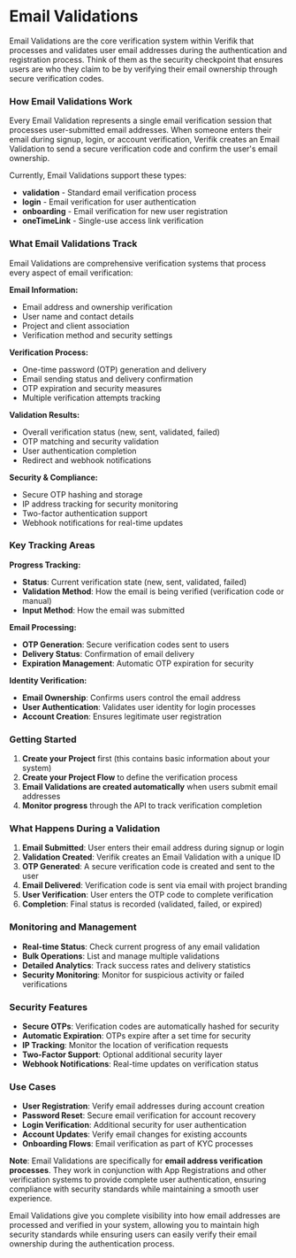 # Email Validations

Email Validations are the core verification system within Verifik that processes and validates user email addresses during the authentication and registration process. Think of them as the security checkpoint that ensures users are who they claim to be by verifying their email ownership through secure verification codes.

### **How Email Validations Work**

Every Email Validation represents a single email verification session that processes user-submitted email addresses. When someone enters their email during signup, login, or account verification, Verifik creates an Email Validation to send a secure verification code and confirm the user's email ownership.

Currently, Email Validations support these types:

* **validation** - Standard email verification process
* **login** - Email verification for user authentication
* **onboarding** - Email verification for new user registration
* **oneTimeLink** - Single-use access link verification

### **What Email Validations Track**

Email Validations are comprehensive verification systems that process every aspect of email verification:

**Email Information:**

* Email address and ownership verification
* User name and contact details
* Project and client association
* Verification method and security settings

**Verification Process:**

* One-time password (OTP) generation and delivery
* Email sending status and delivery confirmation
* OTP expiration and security measures
* Multiple verification attempts tracking

**Validation Results:**

* Overall verification status (new, sent, validated, failed)
* OTP matching and security validation
* User authentication completion
* Redirect and webhook notifications

**Security & Compliance:**

* Secure OTP hashing and storage
* IP address tracking for security monitoring
* Two-factor authentication support
* Webhook notifications for real-time updates

### **Key Tracking Areas**

**Progress Tracking:**

* **Status**: Current verification state (new, sent, validated, failed)
* **Validation Method**: How the email is being verified (verification code or manual)
* **Input Method**: How the email was submitted

**Email Processing:**

* **OTP Generation**: Secure verification codes sent to users
* **Delivery Status**: Confirmation of email delivery
* **Expiration Management**: Automatic OTP expiration for security

**Identity Verification:**

* **Email Ownership**: Confirms users control the email address
* **User Authentication**: Validates user identity for login processes
* **Account Creation**: Ensures legitimate user registration

### **Getting Started**

1. **Create your Project** first (this contains basic information about your system)
2. **Create your Project Flow** to define the verification process
3. **Email Validations are created automatically** when users submit email addresses
4. **Monitor progress** through the API to track verification completion

### **What Happens During a Validation**

1. **Email Submitted**: User enters their email address during signup or login
2. **Validation Created**: Verifik creates an Email Validation with a unique ID
3. **OTP Generated**: A secure verification code is created and sent to the user
4. **Email Delivered**: Verification code is sent via email with project branding
5. **User Verification**: User enters the OTP code to complete verification
6. **Completion**: Final status is recorded (validated, failed, or expired)

### **Monitoring and Management**

* **Real-time Status**: Check current progress of any email validation
* **Bulk Operations**: List and manage multiple validations
* **Detailed Analytics**: Track success rates and delivery statistics
* **Security Monitoring**: Monitor for suspicious activity or failed verifications

### **Security Features**

* **Secure OTPs**: Verification codes are automatically hashed for security
* **Automatic Expiration**: OTPs expire after a set time for security
* **IP Tracking**: Monitor the location of verification requests
* **Two-Factor Support**: Optional additional security layer
* **Webhook Notifications**: Real-time updates on verification status

### **Use Cases**

* **User Registration**: Verify email addresses during account creation
* **Password Reset**: Secure email verification for account recovery
* **Login Verification**: Additional security for user authentication
* **Account Updates**: Verify email changes for existing accounts
* **Onboarding Flows**: Email verification as part of KYC processes

**Note**: Email Validations are specifically for **email address verification processes**. They work in conjunction with App Registrations and other verification systems to provide complete user authentication, ensuring compliance with security standards while maintaining a smooth user experience.

Email Validations give you complete visibility into how email addresses are processed and verified in your system, allowing you to maintain high security standards while ensuring users can easily verify their email ownership during the authentication process.
